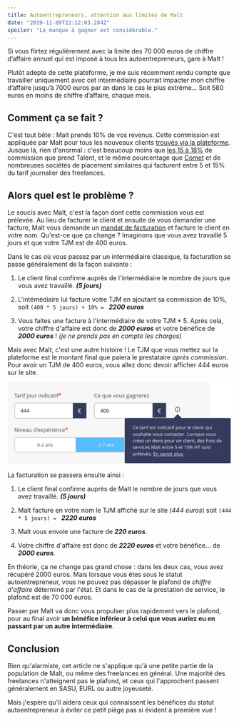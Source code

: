 ```yaml
---
title: Autoentrepreneurs, attention aux limites de Malt
date: "2019-11-09T22:12:03.284Z"
spoiler: "Le manque à gagner est considérable."
---
```


Si vous flirtez régulièrement avec la limite des 70 000 euros de chiffre d’affaire annuel qui est imposé à tous les autoentrepreneurs, gare à Malt !

Plutôt adepte de cette plateforme, je me suis récemment rendu compte que travailler uniquement avec cet intermédiaire pourrait impacter mon chiffre d’affaire jusqu’à 7000 euros par an dans le cas le plus extrême… Soit 580 euros en moins de chiffre d’affaire, chaque mois.

## Comment ça se fait ?

C'est tout bête : Malt prends 10% de vos revenus. Cette commission est appliquée par Malt pour tous les nouveaux clients [trouvés via la plateforme](https://help.malt.com/l/fr/article/dqiw8u82p2-y-a-t-il-une-commission-prelevee-par-malt).
Jusque là, rien d'anormal : c'est beaucoup moins que [les 15 à 18%](https://www.horizons-decisionnels.fr/Recrutement-de-developpeurs-informatiques-Talent-io-leve-2-M_a250.html) de commission que prend Talent, et le même pourcentage que [Comet](https://rmsnews.com/comet-freelances) et de nombreuses sociétés de placement similaires qui facturent entre 5 et 15% du tarif journalier des freelances.
 
## Alors quel est le problème ?

Le soucis avec Malt, c'est la façon dont cette commission vous est prélevée. Au lieu de facturer le client et ensuite de vous demander une facture, Malt vous demande un [mandat de facturation](https://help.malt.com/l/fr/article/n6typqae3a-est-ce-une-facture-de-malt-ou-du-freelance) et facture le client en votre nom. Qu'est-ce que ça change ? Imaginons que vous avez travaillé 5 jours et que votre TJM est de 400 euros.

Dans le cas où vous passez par un intermédiaire classique, la facturation se passe généralement de la façon suivante :

1. Le client final confirme auprès de l'intermédiaire le nombre de jours que vous avez travaillé. ***(5 jours)***

2. L'intémédiaire lui facture votre TJM en ajoutant sa commission de 10%, soit `(400 * 5 jours) + 10% = ` ***2200 euros***

3. Vous faites une facture à l'intermédiaire de votre TJM * 5. Après cela, votre chiffre d'affaire est donc de ***2000 euros*** et votre bénéfice de ***2000 euros*** ! *(je ne prends pas en compte les charges)*

Mais avec Malt, c'est une autre histoire ! Le TJM que vous mettez sur la plateforme est le montant final que paiera le prestataire *après commission*. Pour avoir un TJM de 400 euros, vous allez donc devoir afficher 444 euros sur le site.

![Le calculateur de TJM de Malt](./malt-tjm.jpg)

La facturation se passera ensuite ainsi :

1. Le client final confirme auprès de Malt le nombre de jours que vous avez travaillé. ***(5 jours)***

2. Malt facture en votre nom le TJM affiché sur le site (*444 euros*) soit `(444 * 5 jours) = ` ***2220 euros***

3. Malt vous envoie une facture de ***220 euros***.

4. Votre chiffre d'affaire est donc de ***2220 euros*** et votre bénéfice... de ***2000 euros***.

En théorie, ça ne change pas grand chose : dans les deux cas, vous avez récupéré 2000 euros. Mais lorsque vous êtes sous le statut autoentrepreneur, vous ne pouvez pas dépasser le plafond de *chiffre d'affaire* déterminé par l'état. Et dans le cas de la prestation de service, le plafond est de 70 000 euros.

Passer par Malt va donc vous propulser plus rapidement vers le plafond, pour au final avoir **un bénéfice inférieur à celui que vous auriez eu en passant par un autre intermédiaire**.

## Conclusion

Bien qu'alarmiste, cet article ne s'applique qu'à une petite partie de la population de Malt, ou même des freelances en général. Une majorité des freelances n'atteignent pas le plafond, et ceux qui l'approchent passent généralement en SASU, EURL ou autre joyeuseté.

Mais j'espère qu'il aidera ceux qui connaissent les bénéfices du statut autoentrepreneur à éviter ce petit piège pas si évident à première vue !